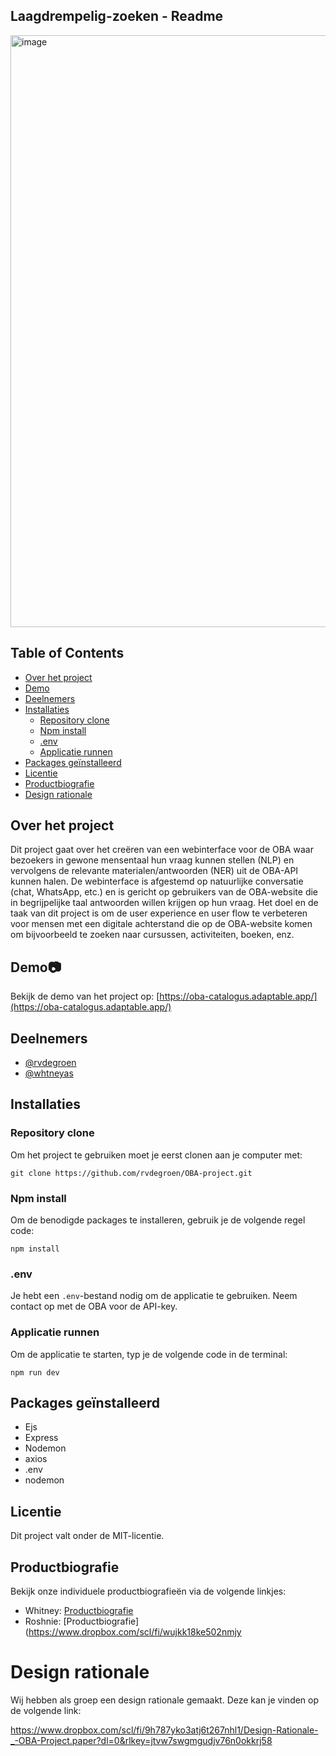 


## Laagdrempelig-zoeken - Readme

<img width="947" alt="image" src="https://github.com/rvdegroen/OBA-project/assets/90154152/38ee2950-9612-433f-8924-751fe57c25d7">

## Table of Contents

- [Over het project](#over-het-project)
- [Demo](#demo)
- [Deelnemers](#deelnemers)
- [Installaties](#installaties)
  - [Repository clone](#repository-clone)
  - [Npm install](#npm-install)
  - [.env](#env)
  - [Applicatie runnen](#applicatie-runnen)
- [Packages geïnstalleerd](#packages-geïnstalleerd)
- [Licentie](#licentie)
- [Productbiografie](#productbiografie)
- [Design rationale](#design-rationale)

## Over het project
Dit project gaat over het creëren van een webinterface voor de OBA waar bezoekers in gewone mensentaal hun vraag kunnen stellen (NLP) en vervolgens de relevante materialen/antwoorden (NER) uit de OBA-API kunnen halen. De webinterface is afgestemd op natuurlijke conversatie (chat, WhatsApp, etc.) en is gericht op gebruikers van de OBA-website die in begrijpelijke taal antwoorden willen krijgen op hun vraag. Het doel en de taak van dit project is om de user experience en user flow te verbeteren voor mensen met een digitale achterstand die op de OBA-website komen om bijvoorbeeld te zoeken naar cursussen, activiteiten, boeken, enz.

## Demo📷
Bekijk de demo van het project op: [https://oba-catalogus.adaptable.app/](https://oba-catalogus.adaptable.app/)

## Deelnemers
- [@rvdegroen](https://github.com/rvdegroen)
- [@whtneyas](https://github.com/Whtneyas)

## Installaties
### Repository clone
Om het project te gebruiken moet je eerst clonen aan je computer met:

```
git clone https://github.com/rvdegroen/OBA-project.git
```

### Npm install
Om de benodigde packages te installeren, gebruik je de volgende regel code:

```
npm install
```

### .env
Je hebt een `.env`-bestand nodig om de applicatie te gebruiken. Neem contact op met de OBA voor de API-key.

### Applicatie runnen
Om de applicatie te starten, typ je de volgende code in de terminal:

```
npm run dev
```

## Packages geïnstalleerd
- Ejs
- Express
- Nodemon
- axios
- .env
- nodemon

## Licentie 
Dit project valt onder de MIT-licentie.

## Productbiografie
Bekijk onze individuele productbiografieën via de volgende linkjes:
- Whitney: [Productbiografie](https://cypress-television-56d.notion.site/Productbiografie-4248856803614d9ead5d29b9522b4ef3?pvs=4)
- Roshnie: [Productbiografie](https://www.dropbox.com/scl/fi/wujkk18ke502nmjy

# Design rationale

Wij hebben als groep een design rationale gemaakt. Deze kan je vinden op de volgende link: 

 https://www.dropbox.com/scl/fi/9h787yko3atj6t267nhl1/Design-Rationale-_-OBA-Project.paper?dl=0&rlkey=jtvw7swgmgudjv76n0okkrj58


